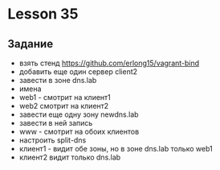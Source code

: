 # Lesson 35

## Задание

- взять стенд https://github.com/erlong15/vagrant-bind
- добавить еще один сервер client2
- завести в зоне dns.lab
- имена
- web1 - смотрит на клиент1
- web2 смотрит на клиент2
- завести еще одну зону newdns.lab
- завести в ней запись
- www - смотрит на обоих клиентов
- настроить split-dns
- клиент1 - видит обе зоны, но в зоне dns.lab только web1
- клиент2 видит только dns.lab
